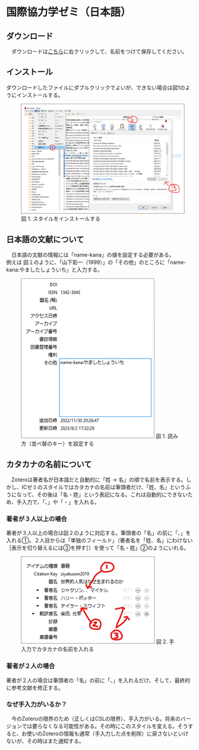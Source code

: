 # 国際協力学ゼミ（日本語）
## ダウンロード
　ダウンロードは[こちら](https://raw.githubusercontent.com/frianasoa/Zotero-Styles-JP/main/International%20Collaboration%20and%20Development%20Studies%20%40%20HUS.OU/chicago-author-date-iczemi-ja.csl)に右クリックして、名前をつけて保存してください。<br/>

## インストール
ダウンロードしたファイルにダブルクリックでよいが、できない場合は図1のようにインストールする。<br/>
<figure>
<img style="border: dotted 1px; padding: 0.5em;" src="https://github.com/frianasoa/Zotero-Styles-JP/blob/main/assets/installing-style.png?raw=true" />
<figure-caption>図 1. スタイルをインストールする</figure-caption>
</figure>




## 日本語の文献について
　日本語の文献の情報には「name-kana」の値を設定する必要がある。 <br/>
例えば 図１のように、「山下彰一（1999）」の「その他」のところに「name-kana:やましたしょういち」と入力する。<br/>

<figure>
<img style="border: dotted 1px; padding: 0.5em;" src="https://github.com/frianasoa/Zotero-Styles-JP/blob/main/assets/adding-extra.png?raw=true" />
<figure-caption>図 1. 読み方（並べ替のキー）を設定する</figure-caption>
</figure>

## カタカナの名前について
　Zoteroは著者名が日本語だと自動的に「姓 → 名」の順で名前を表示する。しかし、ICゼミのスタイルではカタカナの名前は筆頭者だけ、「姓、名」というふうになって、その後は「名・姓」という表記になる。これは自動的にできないため、手入力で、「、」や「・」を入れる。<br/>

### 著者が３人以上の場合
著者が３人以上の場合は図２のように対応する。筆頭者の「名」の前に「、」を入れる①。２人目からは「単独のフィールド」（著者名を「姓、名」にわけない［表示を切り替えるには③を押す］）を使って「名・姓」②のようにいれる。<br/>

<figure>
<img style="border: dotted 1px; padding: 0.5em;" src="https://github.com/frianasoa/Zotero-Styles-JP/blob/main/assets/katakana-names.png?raw=true" />
<figure-caption>図 2. 手入力でカタカナの名前を入れる</figure-caption>
</figure>

### 著者が２人の場合
著者が２人の場合は筆頭者の「名」の前に「、」を入れるだけ、そして、最終的に参考文献を修正する。

### なぜ手入力がいるか？
　今のZoteroの限界のため（正しくはCSLの限界）、手入力がいる。将来のバージョンでは要らなくなる可能性がある。その時にこのスタイルを変える。そうすると、お使いのZoteroの情報も通常（手入力した点を削除）に戻さないといけないが、その時はまた通知する。